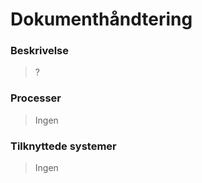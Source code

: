# Dokumenthåndtering

### Beskrivelse

> ?

### Processer

> Ingen

### Tilknyttede systemer

> Ingen
